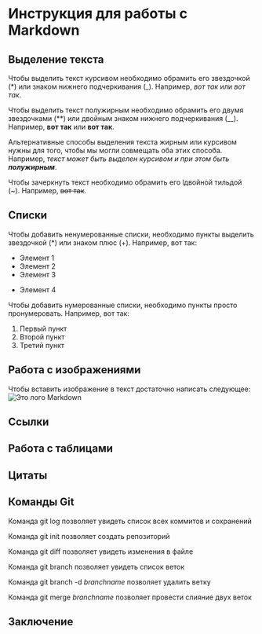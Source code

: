 # Инструкция для работы с Markdown

## Выделение текста

Чтобы выделить текст курсивом необходимо обрамить его звездочкой (*) или знаком нижнего подчеркивания (_). Например, *вот так* или _вот так_.

Чтобы выделить текст полужирным необходимо обрамить его двумя звездочками (**) или двойным знаком нижнего подчеркивания (__). Например, **вот так** или __вот так__.

Альтернативные способы выделения текста жирным или курсивом нужны для того, чтобы мы могли совмещать оба этих способа. Например, _текст может быть выделен курсивом и при этом быть **полужирным**_.

Чтобы зачеркнуть текст необходимо обрамить его lдвойной тильдой (~). Например, ~~вот так~~.

## Списки

Чтобы добавить ненумерованные списки, необходимо пункты выделить звездочкой (*) или знаком плюс (+). 
Например, вот так:
* Элемент 1
* Элемент 2
* Элемент 3
+ Элемент 4

Чтобы добавить нумерованные списки, необходимо пункты просто пронумеровать.
Например, вот так:
1. Первый пункт
2. Второй пункт
3. Третий пункт 

## Работа с изображениями

Чтобы вставить изображение в текст достаточно написать следующее:
![Это лого Markdown](Markdownlogo.png)

## Ссылки

## Работа с таблицами

## Цитаты

## Команды Git

Команда git log позволяет увидеть список всех коммитов и сохранений

Команда git init позволяет создать репозиторий

Команда git diff позволяет увидеть изменения в файле

Команда git branch позволяет увидеть список веток

Команда git branch -d *branchname* позволяет удалить ветку

Команда git merge *branchname* позволяет провести слияние двух веток

## Заключение